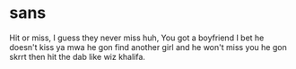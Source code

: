 # sans
Hit or miss, I guess they never miss huh, You got a boyfriend I bet he doesn't kiss ya mwa he gon find another girl and he won't miss you he gon skrrt then hit the dab like wiz khalifa.
